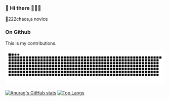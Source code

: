 ### 🌈 Hi there 👋👋👋

🌱222chaos,a novice

### On Github

This is my contributions.
<picture>

  <source media="(prefers-color-scheme: dark)" srcset="https://raw.githubusercontent.com/222chaos/222chaos/output/github-contribution-grid-snake-dark.svg">
  <source media="(prefers-color-scheme: light)" srcset="https://raw.githubusercontent.com/222chaos/222chaos/output/github-contribution-grid-snake.svg">
  <img alt="github contribution grid snake animation" src="https://raw.githubusercontent.com/222chaos/222chaos/output/github-contribution-grid-snake.svg">
</picture>

[![Anurag's GitHub stats](https://github-readme-stats.vercel.app/api?username=222chaos)](https://github.com/anuraghazra/github-readme-stats)
[![Top Langs](https://github-readme-stats.vercel.app/api/top-langs/?username=222chaos&layout=donut)](https://github.com/anuraghazra/github-readme-stats)



<!--
- 🔭 I’m currently working on ...
- 🌱 I’m currently learning ...
- 👯 I’m looking to collaborate on ...
- 🤔 I’m looking for help with ...
- 💬 Ask me about ...
- 📫 How to reach me: ...
- 😄 Pronouns: ...
- ⚡ Fun fact: ...
-->
